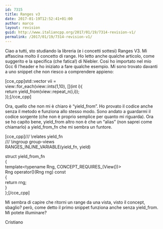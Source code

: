 ```yaml
---
id: 7315
title: Ranges v3
date: 2017-01-19T12:52:41+01:00
author: marco
layout: revision
guid: http://www.italiancpp.org/2017/01/19/7314-revision-v1/
permalink: /2017/01/19/7314-revision-v1/
---
```

Ciao a tutti, sto studiando la libreria (e i concetti sottesi) Ranges V3. Mi affascina molto il concetto di range. Ho letto anche qualche articolo, come suggerito e la specifica (che fatica!) di Niebler. Cosi ho importato nel mio Gcc 6 l&#8217;header e ho iniziato a fare qualche esempio. Mi sono trovato davanti a uno snippet che non riesco a comprendere appieno:

[cce_cpp]std::vector<int> vii =  
view::for_each(view::ints(1,10), [](int i){  
return yield\_from(view::repeat\_n(i,i));  
});[/cce_cpp]

Ora, quello che non mi è chiaro è &#8220;yield\_from&#8221;. Ho provato il codice anche senza il metodo e funziona allo stesso modo. Sono andato a guardarmi il codice sorgente (che non è proprio semplice per quanto mi riguarda). Ora se ho capito bene, yield\_from altro non è che un &#8220;alias&#8221; (non saprei come chiamarlo) a yield\_from\_fn che mi sembra un funtore. 

[cce\_cpp]/// \relates yield\_fn  
/// \ingroup group-views  
RANGES\_INLINE\_VARIABLE(yield_fn, yield)

struct yield\_from\_fn  
{  
template<typename Rng, CONCEPT\_REQUIRES\_(View<Rng>())>  
Rng operator()(Rng rng) const  
{  
return rng;  
}  
};[/cce_cpp]

Mi sembra di capire che ritorni un range da una vista, visto il concept, sbaglio? però, come detto il primo snippet funziona anche senza yield_from. Mi potete illuminare?

Cristiano
